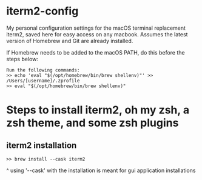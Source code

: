 # iterm2-config
My personal configuration settings for the macOS terminal replacement iterm2, saved here for easy access on any macbook. Assumes the latest version of Homebrew and Git are already installed.

If Homebrew needs to be added to the macOS PATH, do this before the steps below:
```
Run the following commands:
>> echo 'eval "$(/opt/homebrew/bin/brew shellenv)"' >> /Users/[username]/.zprofile
>> eval "$(/opt/homebrew/bin/brew shellenv)"
```

# Steps to install iterm2, oh my zsh, a zsh theme, and some zsh plugins
## iterm2 installation
```
>> brew install --cask iterm2
```
^ using '--cask' with the installation is meant for gui application installations

# 
